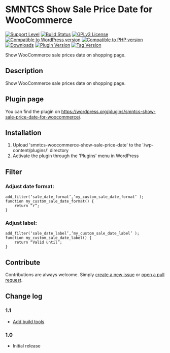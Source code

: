 # SMNTCS Show Sale Price Date for WooCommerce

[![Support Level](https://img.shields.io/badge/support-active-green.svg)](#support-level)
[![Build Status](https://api.travis-ci.com/nielslange/smntcs-show-sale-price-date-for-woocommerce.svg?branch=master)](https://api.travis-ci.com/nielslange/smntcs-show-sale-price-date-for-woocommerce)
[![GPLv3 License](https://img.shields.io/github/license/nielslange/smntcs-show-sale-price-date-for-woocommerce.svg)](https://www.gnu.org/licenses/gpl.html)
[![Compatible to WordPress version](https://plugintests.com/plugins/smntcs-show-sale-price-date-for-woocommerce/wp-badge.svg)](https://plugintests.com/plugins/smntcs-show-sale-price-date-for-woocommerce/latest)
[![Compatible to PHP version](https://plugintests.com/plugins/smntcs-show-sale-price-date-for-woocommerce/php-badge.svg)](https://plugintests.com/plugins/smntcs-show-sale-price-date-for-woocommerce/latest)
[![Downloads](https://img.shields.io/wordpress/plugin/dt/smntcs-show-sale-price-date-for-woocommerce.svg)](https://wordpress.org/plugins/smntcs-show-sale-price-date-for-woocommerce/)
[![Plugin Version](https://img.shields.io/wordpress/plugin/v/smntcs-show-sale-price-date-for-woocommerce.svg)](https://wordpress.org/plugins/smntcs-show-sale-price-date-for-woocommerce/)
[![Tag Version](https://img.shields.io/github/tag/nielslange/smntcs-show-sale-price-date-for-woocommerce.svg)](https://wordpress.org/plugins/smntcs-show-sale-price-date-for-woocommerce/)

Show WooCommerce sale prices date on shopping page.

## Description

Show WooCommerce sale prices date on shopping page.

## Plugin page

You can find the plugin on https://wordpress.org/plugins/smntcs-show-sale-price-date-for-woocommerce/.

## Installation

1. Upload 'smntcs-woocommerce-show-sale-price-date' to the '/wp-content/plugins/' directory
2. Activate the plugin through the 'Plugins' menu in WordPress

## Filter

### Adjust date format:

```
add_filter(‘sale_date_format’,’my_custom_sale_date_format’ );
function my_custom_sale_date_format() {
	return “r”;
}
```

### Adjust label:

```
add_filter(‘sale_date_label’,’my_custom_sale_date_label’ );
function my_custom_sale_date_label() {
	return “Valid until”;
}
```

## Contribute

Contributions are always welcome. Simply [create a new issue](https://github.com/nielslange/smntcs-show-sale-price-date-for-woocommerce/issues/new) or [open a pull request](https://github.com/nielslange/smntcs-show-sale-price-date-for-woocommerce/compare).

## Change log

### 1.1
* [Add build tools](https://github.com/nielslange/smntcs-show-sale-price-date-for-woocommerce/issues/1)

### 1.0
* Initial release
